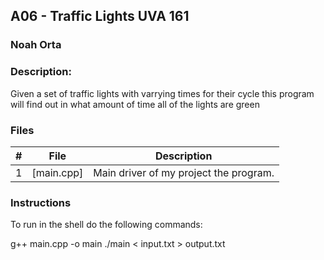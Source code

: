 ## A06 - Traffic Lights UVA 161
### Noah Orta
### Description:

Given a set of traffic lights with varrying times for their cycle this program
will find out in what amount of time all of the lights are green

### Files

|   #   | File            | Description                                        |
| :---: | --------------- | -------------------------------------------------- |
|   1   | [main.cpp]      | Main driver of my project the program.      |


### Instructions

To run in the shell do the following commands:

g++ main.cpp -o main
./main < input.txt > output.txt
